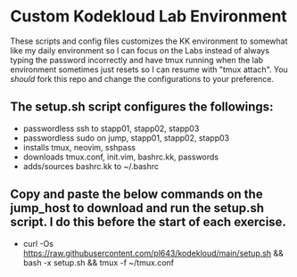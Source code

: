 # Custom Kodekloud Lab Environment

These scripts and config files customizes the KK environment to somewhat like my daily environment so I can focus on the Labs instead of always typing the password incorrectly and have tmux running when the lab environment sometimes just resets so I can resume with "tmux attach". You *should* fork this repo and change the configurations to your preference.

## The setup.sh script configures the followings:
  - passwordless ssh to stapp01, stapp02, stapp03
  - passwordless sudo on jump, stapp01, stapp02, stapp03
  - installs tmux, neovim, sshpass
  - downloads tmux.conf, init.vim, bashrc.kk, passwords
  - adds/sources bashrc.kk to ~/.bashrc

## Copy and paste the below commands on the jump_host to download and run the setup.sh script. I do this before the start of each exercise.

  - curl -Os https://raw.githubusercontent.com/pl643/kodekloud/main/setup.sh && bash -x setup.sh && tmux -f ~/tmux.conf
